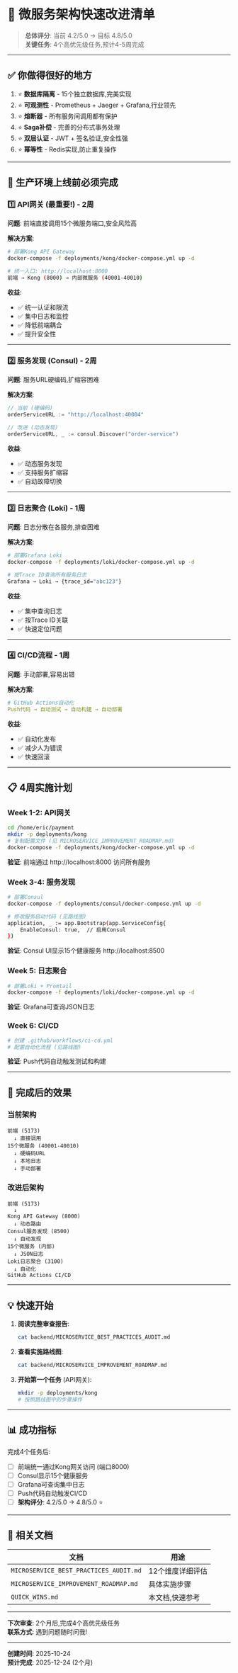 # 🚀 微服务架构快速改进清单

> **总体评分**: 当前 4.2/5.0 → 目标 4.8/5.0  
> **关键任务**: 4个高优先级任务,预计4-5周完成

---

## ✅ 你做得很好的地方

1. ⭐️ **数据库隔离** - 15个独立数据库,完美实现
2. ⭐️ **可观测性** - Prometheus + Jaeger + Grafana,行业领先
3. ⭐️ **熔断器** - 所有服务间调用都有保护
4. ⭐️ **Saga补偿** - 完善的分布式事务处理
5. ⭐️ **双层认证** - JWT + 签名验证,安全性强
6. ⭐️ **幂等性** - Redis实现,防止重复操作

---

## 🔴 生产环境上线前必须完成

### 1️⃣ API网关 (最重要!) - 2周
**问题**: 前端直接调用15个微服务端口,安全风险高

**解决方案**: 
```bash
# 部署Kong API Gateway
docker-compose -f deployments/kong/docker-compose.yml up -d

# 统一入口: http://localhost:8000
前端 → Kong (8000) → 内部微服务 (40001-40010)
```

**收益**:
- ✅ 统一认证和限流
- ✅ 集中日志和监控
- ✅ 降低前端耦合
- ✅ 提升安全性

---

### 2️⃣ 服务发现 (Consul) - 2周
**问题**: 服务URL硬编码,扩缩容困难

**解决方案**:
```go
// 当前 (硬编码)
orderServiceURL := "http://localhost:40004"

// 改进 (动态发现)
orderServiceURL, _ := consul.Discover("order-service")
```

**收益**:
- ✅ 动态服务发现
- ✅ 支持服务扩缩容
- ✅ 自动故障切换

---

### 3️⃣ 日志聚合 (Loki) - 1周
**问题**: 日志分散在各服务,排查困难

**解决方案**:
```bash
# 部署Grafana Loki
docker-compose -f deployments/loki/docker-compose.yml up -d

# 按Trace ID查询所有服务日志
Grafana → Loki → {trace_id="abc123"}
```

**收益**:
- ✅ 集中查询日志
- ✅ 按Trace ID关联
- ✅ 快速定位问题

---

### 4️⃣ CI/CD流程 - 1周
**问题**: 手动部署,容易出错

**解决方案**:
```yaml
# GitHub Actions自动化
Push代码 → 自动测试 → 自动构建 → 自动部署
```

**收益**:
- ✅ 自动化发布
- ✅ 减少人为错误
- ✅ 快速回滚

---

## 📋 4周实施计划

### Week 1-2: API网关
```bash
cd /home/eric/payment
mkdir -p deployments/kong
# 复制配置文件 (见 MICROSERVICE_IMPROVEMENT_ROADMAP.md)
docker-compose -f deployments/kong/docker-compose.yml up -d
```
**验证**: 前端通过 http://localhost:8000 访问所有服务

### Week 3-4: 服务发现
```bash
# 部署Consul
docker-compose -f deployments/consul/docker-compose.yml up -d

# 修改服务启动代码 (见路线图)
application, _ := app.Bootstrap(app.ServiceConfig{
    EnableConsul: true,  // 启用Consul
})
```
**验证**: Consul UI显示15个健康服务 http://localhost:8500

### Week 5: 日志聚合
```bash
# 部署Loki + Promtail
docker-compose -f deployments/loki/docker-compose.yml up -d
```
**验证**: Grafana可查询JSON日志

### Week 6: CI/CD
```yaml
# 创建 .github/workflows/ci-cd.yml
# 配置自动化流程 (见路线图)
```
**验证**: Push代码自动触发测试和构建

---

## 🎯 完成后的效果

### 当前架构
```
前端 (5173)
  ↓ 直接调用
15个微服务 (40001-40010)
  ↓ 硬编码URL
  ↓ 本地日志
  ↓ 手动部署
```

### 改进后架构
```
前端 (5173)
  ↓
Kong API Gateway (8000)
  ↓ 动态路由
Consul服务发现 (8500)
  ↓ 自动发现
15个微服务 (内部)
  ↓ JSON日志
Loki日志聚合 (3100)
  ↓ 自动化
GitHub Actions CI/CD
```

---

## 💡 快速开始

1. **阅读完整审查报告**:
   ```bash
   cat backend/MICROSERVICE_BEST_PRACTICES_AUDIT.md
   ```

2. **查看实施路线图**:
   ```bash
   cat backend/MICROSERVICE_IMPROVEMENT_ROADMAP.md
   ```

3. **开始第一个任务** (API网关):
   ```bash
   mkdir -p deployments/kong
   # 按照路线图中的步骤操作
   ```

---

## 📊 成功指标

完成4个任务后:
- [ ] 前端统一通过Kong网关访问 (端口8000)
- [ ] Consul显示15个健康服务
- [ ] Grafana可查询集中日志
- [ ] Push代码自动触发CI/CD
- [ ] **架构评分**: 4.2/5.0 → 4.8/5.0 ⭐️

---

## 🔗 相关文档

| 文档 | 用途 |
|------|------|
| `MICROSERVICE_BEST_PRACTICES_AUDIT.md` | 12个维度详细评估 |
| `MICROSERVICE_IMPROVEMENT_ROADMAP.md` | 具体实施步骤 |
| `QUICK_WINS.md` | 本文档,快速参考 |

---

**下次审查**: 2个月后,完成4个高优先级任务  
**联系方式**: 遇到问题随时问我!

---

**创建时间**: 2025-10-24  
**预计完成**: 2025-12-24 (2个月)

